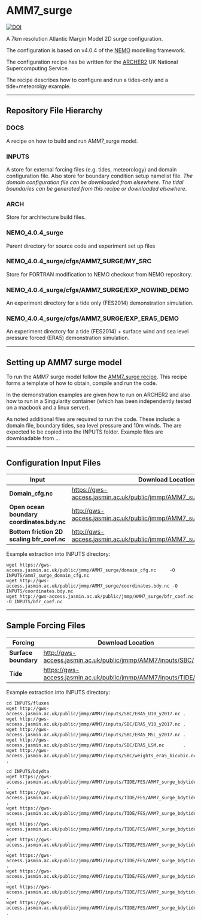 # AMM7_surge

[![DOI](https://zenodo.org/badge/DOI/10.5281/zenodo.10605585.svg)](https://doi.org/10.5281/zenodo.10605585)

A 7km resolution Atlantic Margin Model 2D surge configuration.

The configuration is based on v4.0.4 of the [NEMO](https://www.nemo-ocean.eu) modelling framework.

The configuration recipe has be written for the [ARCHER2](https://www.archer2.ac.uk) UK National Supercomputing Service. 

The recipe describes how to configure and run a tides-only and a tide+meteorolgy example.

---

## Repository File Hierarchy

### DOCS

A recipe on how to build and run AMM7_surge model.

### INPUTS

A store for external forcing files (e.g. tides, meteorology) and domain configuration file. Also store for boundary condition setup namelist file. *The domain configuration file can be downloaded from elsewhere. The tidal boundaries can be generated from this recipe or downloaded elsewhere*.

### ARCH

Store for architecture build files.

### NEMO_4.0.4_surge

Parent directory for source code and experiment set up files

### NEMO_4.0.4_surge/cfgs/AMM7_SURGE/MY_SRC

Store for FORTRAN modification to NEMO checkout from NEMO repository.

### NEMO_4.0.4_surge/cfgs/AMM7_SURGE/EXP_NOWIND_DEMO

An experiment directory for a tide only (FES2014) demonstration simulation.

### NEMO_4.0.4_surge/cfgs/AMM7_SURGE/EXP_ERA5_DEMO

An experiment directory for a tide (FES2014) + surface wind and sea level pressure forced (ERA5) demonstration simulation.

---

## Setting up AMM7 surge model

To run the AMM7 surge model follow the [AMM7_surge recipe](docs/AMM7_SURGE_build_and_run.rst). This recipe forms a template of how to obtain, compile and run the code.

In the demonstration examples are given how to run on ARCHER2 and also how to run in a Singularity container (which has been independently tested on a macbook and a linux server).

As noted additional files are required to run the code. These include: a domain file, boundary tides, sea level pressure and 10m winds. The are expected to be copied into the INPUTS folder. Example files are downloadable from ...


---


## Configuration Input Files

|  **Input** | **Download Location** |
|-------------- | -------------- |
| **Domain_cfg.nc** | https://gws-access.jasmin.ac.uk/public/jmmp/AMM7_surge/domain_cfg.nc |
| **Open ocean boundary coordinates.bdy.nc** | http://gws-access.jasmin.ac.uk/public/jmmp/AMM7_surge/coordinates.bdy.nc |
| **Bottom friction 2D scaling bfr_coef.nc** | http://gws-access.jasmin.ac.uk/public/jmmp/AMM7_surge/bfr_coef.nc |

Example extraction into INPUTS directory:

```
wget https://gws-access.jasmin.ac.uk/public/jmmp/AMM7_surge/domain_cfg.nc     -O INPUTS/amm7_surge_domain_cfg.nc
wget http://gws-access.jasmin.ac.uk/public/jmmp/AMM7_surge/coordinates.bdy.nc -O INPUTS/coordinates.bdy.nc
wget http://gws-access.jasmin.ac.uk/public/jmmp/AMM7_surge/bfr_coef.nc        -O INPUTS/bfr_coef.nc
```
---

## Sample Forcing Files

| **Forcing** | **Download Location** |
|-------------- | ------------------|
| **Surface boundary** | http://gws-access.jasmin.ac.uk/public/jmmp/AMM7/inputs/SBC/ |
| **Tide** | https://gws-access.jasmin.ac.uk/public/jmmp/AMM7/inputs/TIDE/FES/ |

Example extraction into INPUTS directory:

```
cd INPUTS/fluxes
wget http://gws-access.jasmin.ac.uk/public/jmmp/AMM7/inputs/SBC/ERA5_U10_y2017.nc .
wget http://gws-access.jasmin.ac.uk/public/jmmp/AMM7/inputs/SBC/ERA5_V10_y2017.nc .
wget http://gws-access.jasmin.ac.uk/public/jmmp/AMM7/inputs/SBC/ERA5_MSL_y2017.nc .
wget http://gws-access.jasmin.ac.uk/public/jmmp/AMM7/inputs/SBC/ERA5_LSM.nc       .
wget http://gws-access.jasmin.ac.uk/public/jmmp/AMM7/inputs/SBC/weights_era5_bicubic.nc .

cd INPUTS/bdydta
wget https://gws-access.jasmin.ac.uk/public/jmmp/AMM7/inputs/TIDE/FES/AMM7_surge_bdytide_rotT_M2_grid_U.nc .
wget https://gws-access.jasmin.ac.uk/public/jmmp/AMM7/inputs/TIDE/FES/AMM7_surge_bdytide_rotT_M2_grid_V.nc .
wget https://gws-access.jasmin.ac.uk/public/jmmp/AMM7/inputs/TIDE/FES/AMM7_surge_bdytide_rotT_M2_grid_T.nc .
wget https://gws-access.jasmin.ac.uk/public/jmmp/AMM7/inputs/TIDE/FES/AMM7_surge_bdytide_rotT_S2_grid_U.nc .
wget https://gws-access.jasmin.ac.uk/public/jmmp/AMM7/inputs/TIDE/FES/AMM7_surge_bdytide_rotT_S2_grid_V.nc .
wget https://gws-access.jasmin.ac.uk/public/jmmp/AMM7/inputs/TIDE/FES/AMM7_surge_bdytide_rotT_S2_grid_T.nc .
wget https://gws-access.jasmin.ac.uk/public/jmmp/AMM7/inputs/TIDE/FES/AMM7_surge_bdytide_rotT_K2_grid_U.nc .
wget https://gws-access.jasmin.ac.uk/public/jmmp/AMM7/inputs/TIDE/FES/AMM7_surge_bdytide_rotT_K2_grid_V.nc .
wget https://gws-access.jasmin.ac.uk/public/jmmp/AMM7/inputs/TIDE/FES/AMM7_surge_bdytide_rotT_K2_grid_T.nc .
```
